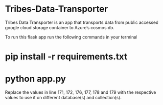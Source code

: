 # Tribes-Data-Transporter

Tribes Data Transporter is an app that transports data from public accessed google cloud storage container to Azure’s cosmos db.

To run this flask app run the following commands in your terminal

# pip install -r requirements.txt
# python app.py


Replace the values in line 171, 172, 176, 177, 178 and 179 with the respective values to use it on different database(s) and collection(s).
